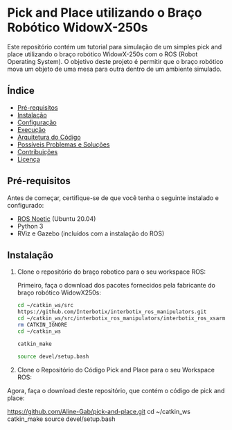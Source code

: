 # Pick and Place utilizando o Braço Robótico WidowX-250s

Este repositório contém um tutorial para simulação de um simples pick and place utilizando o braço robótico WidowX-250s com o ROS (Robot Operating System). O objetivo deste projeto é permitir que o braço robótico mova um objeto de uma mesa para outra dentro de um ambiente simulado.

## Índice
- [Pré-requisitos](#pré-requisitos)
- [Instalação](#instalação)
- [Configuração](#configuração)
- [Execução](#execução)
- [Arquitetura do Código](#arquitetura-do-código)
- [Possíveis Problemas e Soluções](#possíveis-problemas-e-soluções)
- [Contribuições](#contribuições)
- [Licença](#licença)

## Pré-requisitos

Antes de começar, certifique-se de que você tenha o seguinte instalado e configurado:

- [ROS Noetic](http://wiki.ros.org/noetic/Installation/Ubuntu) (Ubuntu 20.04)
- Python 3
- RViz e Gazebo (incluídos com a instalação do ROS)

## Instalação

1. Clone o repositório do braço robotico para o seu workspace ROS:

   Primeiro, faça o download dos pacotes fornecidos pela fabricante do braço robótico WidowX250s:
   ```bash
   cd ~/catkin_ws/src
   https://github.com/Interbotix/interbotix_ros_manipulators.git
   cd ~/catkin_ws/src/interbotix_ros_manipulators/interbotix_ros_xsarms/
   rm CATKIN_IGNORE 
   cd ~/catkin_ws
   
   catkin_make
   
   source devel/setup.bash 
   
3. Clone o Repositório do Código Pick and Place para o seu Workspace ROS:

Agora, faça o download deste repositório, que contém o código de pick and place:

   https://github.com/Aline-Gab/pick-and-place.git
   cd ~/catkin_ws
   catkin_make
   source devel/setup.bash
   

